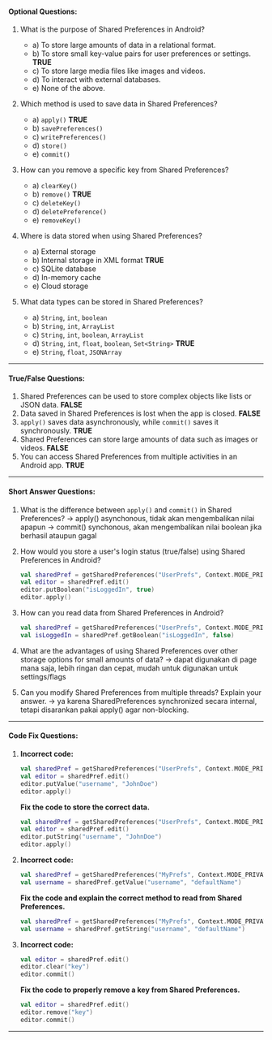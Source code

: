 #### **Optional Questions:**

1. What is the purpose of Shared Preferences in Android?

   - a) To store large amounts of data in a relational format.
   - b) To store small key-value pairs for user preferences or settings. **TRUE**
   - c) To store large media files like images and videos.
   - d) To interact with external databases.
   - e) None of the above.

2. Which method is used to save data in Shared Preferences?

   - a) `apply()` **TRUE**
   - b) `savePreferences()`
   - c) `writePreferences()`
   - d) `store()`
   - e) `commit()`

3. How can you remove a specific key from Shared Preferences?

   - a) `clearKey()`
   - b) `remove()` **TRUE**
   - c) `deleteKey()`
   - d) `deletePreference()`
   - e) `removeKey()`

4. Where is data stored when using Shared Preferences?

   - a) External storage
   - b) Internal storage in XML format **TRUE**
   - c) SQLite database
   - d) In-memory cache
   - e) Cloud storage

5. What data types can be stored in Shared Preferences?
   - a) `String`, `int`, `boolean`
   - b) `String`, `int`, `ArrayList`
   - c) `String`, `int`, `boolean`, `ArrayList`
   - d) `String`, `int`, `float`, `boolean`, `Set<String>` **TRUE**
   - e) `String`, `float`, `JSONArray`

---

#### **True/False Questions:**

1. Shared Preferences can be used to store complex objects like lists or JSON data. **FALSE**
2. Data saved in Shared Preferences is lost when the app is closed. **FALSE**
3. `apply()` saves data asynchronously, while `commit()` saves it synchronously. **TRUE**
4. Shared Preferences can store large amounts of data such as images or videos. **FALSE**
5. You can access Shared Preferences from multiple activities in an Android app. **TRUE**

---

#### **Short Answer Questions:**

1. What is the difference between `apply()` and `commit()` in Shared Preferences?
-> apply() asynchonous, tidak akan mengembalikan nilai apapun
-> commit() synchonous, akan mengembalikan nilai boolean jika berhasil ataupun gagal

2. How would you store a user's login status (true/false) using Shared Preferences in Android?

   ```kotlin
   val sharedPref = getSharedPreferences("UserPrefs", Context.MODE_PRIVATE)
   val editor = sharedPref.edit()
   editor.putBoolean("isLoggedIn", true)
   editor.apply()
   ```

3. How can you read data from Shared Preferences in Android?

   ```kotlin
   val sharedPref = getSharedPreferences("UserPrefs", Context.MODE_PRIVATE)
   val isLoggedIn = sharedPref.getBoolean("isLoggedIn", false)
   ```

4. What are the advantages of using Shared Preferences over other storage options for small amounts of data?
-> dapat digunakan di page mana saja, lebih ringan dan cepat, mudah untuk digunakan untuk settings/flags

5. Can you modify Shared Preferences from multiple threads? Explain your answer.
-> ya karena SharedPreferences synchronized secara internal, tetapi disarankan pakai apply() agar non-blocking.

---

#### **Code Fix Questions:**

1. **Incorrect code:**

   ```kotlin
   val sharedPref = getSharedPreferences("UserPrefs", Context.MODE_PRIVATE)
   val editor = sharedPref.edit()
   editor.putValue("username", "JohnDoe")
   editor.apply()
   ```

   **Fix the code to store the correct data.**

   ```kotlin
   val sharedPref = getSharedPreferences("UserPrefs", Context.MODE_PRIVATE)
   val editor = sharedPref.edit()
   editor.putString("username", "JohnDoe")
   editor.apply()
   ```

2. **Incorrect code:**

   ```kotlin
   val sharedPref = getSharedPreferences("MyPrefs", Context.MODE_PRIVATE)
   val username = sharedPref.getValue("username", "defaultName")
   ```

   **Fix the code and explain the correct method to read from Shared Preferences.**

   ```kotlin
   val sharedPref = getSharedPreferences("MyPrefs", Context.MODE_PRIVATE)
   val username = sharedPref.getString("username", "defaultName")

   ```

3. **Incorrect code:**
   ```kotlin
   val editor = sharedPref.edit()
   editor.clear("key")
   editor.commit()
   ```
   **Fix the code to properly remove a key from Shared Preferences.**

   ```kotlin
   val editor = sharedPref.edit()
   editor.remove("key")
   editor.commit()
   ```
---
